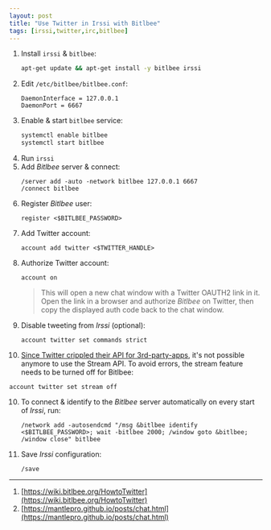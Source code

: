```yaml
---
layout: post
title: "Use Twitter in Irssi with Bitlbee"
tags: [irssi,twitter,irc,bitlbee]
---
```


1. Install `irssi` & `bitlbee`:
   ```bash
   apt-get update && apt-get install -y bitlbee irssi
   ```
2. Edit `/etc/bitlbee/bitlbee.conf`:
   ```
   DaemonInterface = 127.0.0.1
   DaemonPort = 6667
   ```
3. Enable & start `bitlbee` service:
   ```bash
   systemctl enable bitlbee
   systemctl start bitlbee
   ```
4. Run `irssi`
5. Add *Bitlbee* server & connect:
   ```
   /server add -auto -network bitlbee 127.0.0.1 6667
   /connect bitlbee
   ```
6. Register *Bitlbee* user:
   ```
   register <$BITLBEE_PASSWORD>
   ```
7. Add Twitter account:
   ```
   account add twitter <$TWITTER_HANDLE>
   ```
8. Authorize Twitter account:
   ```
   account on
   ```
   > This will open a new chat window with a Twitter OAUTH2 link in it. Open the link in a browser and authorize *Bitlbee* on Twitter, then copy the displayed auth code back to the chat window.
9. Disable tweeting from *Irssi* (optional):
   ```
   account twitter set commands strict
   ```
10. [Since Twitter crippled their API for 3rd-party-apps](https://blog.twitter.com/developer/en_us/topics/tools/2017/announcing-more-functionality-to-improve-customer-engagements-on-twitter.html), it's not possible anymore to use the Stream API. To avoid errors, the stream feature needs to be turned off for Bitlbee:
   ```
   account twitter set stream off
   ```
10. To connect & identify to the *Bitlbee* server automatically on every start of *Irssi*, run:
    ``` 
    /network add -autosendcmd "/msg &bitlbee identify <$BITLBEE_PASSWORD>; wait -bitlbee 2000; /window goto &bitlbee; /window close" bitlbee
    ```
11. Save *Irssi* configuration:
    ```
    /save
    ```

---
1. [https://wiki.bitlbee.org/HowtoTwitter](https://wiki.bitlbee.org/HowtoTwitter)
2. [https://mantlepro.github.io/posts/chat.html](https://mantlepro.github.io/posts/chat.html)
